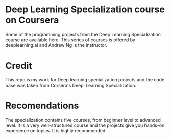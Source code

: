 # Deep Learning Specialization course on Coursera
Some of the programming projects from the Deep Learning Specialization course are available here. This series of courses is offered by deeplearning.ai and Andrew Ng is the instructor.  

# Credit
This repo is my work for Deep learning specialization projects and the code base was taken from Corsera's Deepl Learning Specialization.

# Recomendations
The specialization contains five courses, from beginner level to advanced level. It is a very well-structured course and the projects give you hands-on experience on topics. It is highly recommended.
